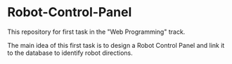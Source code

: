 # Robot-Control-Panel
This repository for first task in the "Web Programming" track.

The main idea of this first task is to design a Robot Control Panel and link it to the database to identify robot directions.
